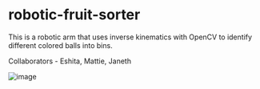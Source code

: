 # robotic-fruit-sorter

This is a robotic arm that uses inverse kinematics with OpenCV to identify different colored balls into bins. 

Collaborators - Eshita, Mattie, Janeth

![image](https://github.com/eshitasangani/robotic-fruit-sorter/assets/19964130/e6ce04c3-c420-4264-ac54-eb4c7a1947db)
